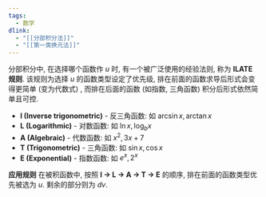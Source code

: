 ```yaml
---
tags:
  - 数学
dlink:
  - "[[分部积分法]]"
  - "[[第一类换元法]]"
---
```

分部积分中, 在选择哪个函数作 $u$ 时, 有一个被广泛使用的经验法则, 称为 **ILATE 规则**. 该规则为选择 $u$ 的函数类型设定了优先级, 排在前面的函数求导后形式会变得更简单 (变为代数式) , 而排在后面的函数 (如指数, 三角函数) 积分后形式依然简单且可控.

- **I (Inverse trigonometric)** - 反三角函数: 如 $\arcsin x, \arctan x$
- **L (Logarithmic)** - 对数函数: 如 $\ln x, \log_b x$
- **A (Algebraic)** - 代数函数: 如 $x^2, 3x+7$
- **T (Trigonometric)** - 三角函数: 如 $\sin x, \cos x$
- **E (Exponential)** - 指数函数: 如 $e^x, 2^x$

**应用规则**
在被积函数中, 按照 **I → L → A → T → E** 的顺序, 排在前面的函数类型优先被选为 $u$. 剩余的部分则为 $dv$. 
